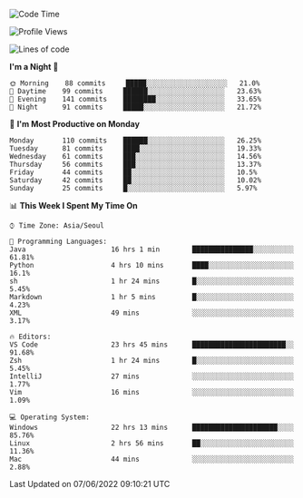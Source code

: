 <!--START_SECTION:waka-->
![Code Time](http://img.shields.io/badge/Code%20Time-654%20hrs%2014%20mins-blue)

![Profile Views](http://img.shields.io/badge/Profile%20Views-3-blue)

![Lines of code](https://img.shields.io/badge/From%20Hello%20World%20I%27ve%20Written-1%20Million%20lines%20of%20code-blue)

**I'm a Night 🦉** 

```text
🌞 Morning    88 commits     █████░░░░░░░░░░░░░░░░░░░░   21.0% 
🌆 Daytime    99 commits     ██████░░░░░░░░░░░░░░░░░░░   23.63% 
🌃 Evening    141 commits    ████████░░░░░░░░░░░░░░░░░   33.65% 
🌙 Night      91 commits     █████░░░░░░░░░░░░░░░░░░░░   21.72%

```
📅 **I'm Most Productive on Monday** 

```text
Monday       110 commits    ██████░░░░░░░░░░░░░░░░░░░   26.25% 
Tuesday      81 commits     ████░░░░░░░░░░░░░░░░░░░░░   19.33% 
Wednesday    61 commits     ███░░░░░░░░░░░░░░░░░░░░░░   14.56% 
Thursday     56 commits     ███░░░░░░░░░░░░░░░░░░░░░░   13.37% 
Friday       44 commits     ██░░░░░░░░░░░░░░░░░░░░░░░   10.5% 
Saturday     42 commits     ██░░░░░░░░░░░░░░░░░░░░░░░   10.02% 
Sunday       25 commits     █░░░░░░░░░░░░░░░░░░░░░░░░   5.97%

```


📊 **This Week I Spent My Time On** 

```text
⌚︎ Time Zone: Asia/Seoul

💬 Programming Languages: 
Java                     16 hrs 1 min        ███████████████░░░░░░░░░░   61.81% 
Python                   4 hrs 10 mins       ████░░░░░░░░░░░░░░░░░░░░░   16.1% 
sh                       1 hr 24 mins        █░░░░░░░░░░░░░░░░░░░░░░░░   5.45% 
Markdown                 1 hr 5 mins         █░░░░░░░░░░░░░░░░░░░░░░░░   4.23% 
XML                      49 mins             ░░░░░░░░░░░░░░░░░░░░░░░░░   3.17%

🔥 Editors: 
VS Code                  23 hrs 45 mins      ███████████████████████░░   91.68% 
Zsh                      1 hr 24 mins        █░░░░░░░░░░░░░░░░░░░░░░░░   5.45% 
IntelliJ                 27 mins             ░░░░░░░░░░░░░░░░░░░░░░░░░   1.77% 
Vim                      16 mins             ░░░░░░░░░░░░░░░░░░░░░░░░░   1.09%

💻 Operating System: 
Windows                  22 hrs 13 mins      █████████████████████░░░░   85.76% 
Linux                    2 hrs 56 mins       ██░░░░░░░░░░░░░░░░░░░░░░░   11.36% 
Mac                      44 mins             ░░░░░░░░░░░░░░░░░░░░░░░░░   2.88%

```


 Last Updated on 07/06/2022 09:10:21 UTC
<!--END_SECTION:waka-->
